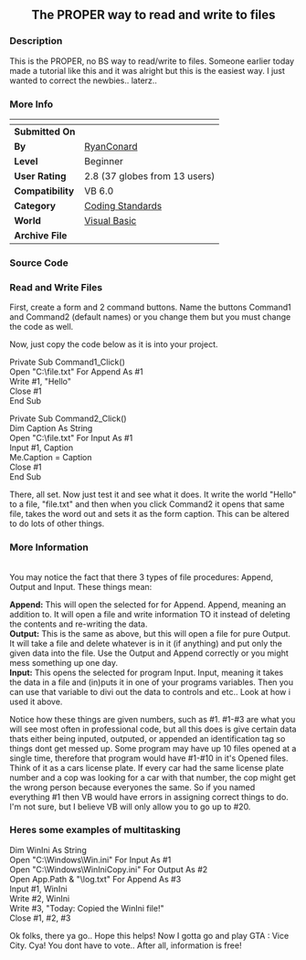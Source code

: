 ﻿<div align="center">

## The PROPER way to read and write to files


</div>

### Description

This is the PROPER, no BS way to read/write to files. Someone earlier today made a tutorial like this and it was alright but this is the easiest way. I just wanted to correct the newbies.. laterz..
 
### More Info
 


<span>             |<span>
---                |---
**Submitted On**   |
**By**             |[RyanConard](https://github.com/Planet-Source-Code/PSCIndex/blob/master/ByAuthor/ryanconard.md)
**Level**          |Beginner
**User Rating**    |2.8 (37 globes from 13 users)
**Compatibility**  |VB 6\.0
**Category**       |[Coding Standards](https://github.com/Planet-Source-Code/PSCIndex/blob/master/ByCategory/coding-standards__1-43.md)
**World**          |[Visual Basic](https://github.com/Planet-Source-Code/PSCIndex/blob/master/ByWorld/visual-basic.md)
**Archive File**   |[](https://github.com/Planet-Source-Code/ryanconard-the-proper-way-to-read-and-write-to-files__1-41665/archive/master.zip)





### Source Code

<h3>Read and Write Files</h3>
<p>
First, create a form and 2 command buttons. Name the buttons Command1 and Command2 (default names) or you change them but you must change the code as well.
<p>
Now, just copy the code below as it is into your project.
<p>
Private Sub Command1_Click()<br>
Open "C:\file.txt" For Append As #1<br>
Write #1, "Hello"<br>
Close #1<br>
End Sub
<p>
Private Sub Command2_Click()<br>
Dim Caption As String<br>
Open "C:\file.txt" For Input As #1<br>
Input #1, Caption<br>
Me.Caption = Caption<br>
Close #1<br>
End Sub
<p>
There, all set. Now just test it and see what it does. It write the world "Hello" to a file, "file.txt" and then when you click Command2 it opens that same file, takes the word out and sets it as the form caption. This can be altered to do lots of other things.
<p>
<h3>More Information</h3>
<br>
You may notice the fact that there 3 types of file procedures: Append, Output and Input. These things mean:
<p>
<b>Append:</b> This will open the selected for for Append. Append, meaning an addition to. It will open a file and write information TO it instead of deleting the contents and re-writing the data.
<br>
<b>Output:</b> This is the same as above, but this will open a file for pure Output. It will take a file and delete whatever is in it (if anything) and put only the given data into the file. Use the Output and Append correctly or you might mess something up one day.
<br>
<b>Input:</b> This opens the selected for program Input. Input, meaning it takes the data in a file and (in)puts it in one of your programs variables. Then you can use that variable to divi out the data to controls and etc.. Look at how i used it above.
<p>
Notice how these things are given numbers, such as #1. #1-#3 are what you will see most often in professional code, but all this does is give certain data thats either being inputed, outputed, or appended an identification tag so things dont get messed up. Some program may have up 10 files opened at a single time, therefore that program would have #1-#10 in it's Opened files. Think of it as a cars license plate. If every car had the same license plate number and a cop was looking for a car with that number, the cop might get the wrong person because everyones the same. So if you named everything #1 then VB would have errors in assigning correct things to do. I'm not sure, but I believe VB will only allow you to go up to #20.
<p>
<h3>Heres some examples of multitasking</h3>
<p>
Dim WinIni As String<br>
Open "C:\Windows\Win.ini" For Input As #1<br>
Open "C:\Windows\WinIniCopy.ini" For Output As #2
<br>
Open App.Path & "\log.txt" For Append As #3<br>
Input #1, WinIni<br>
Write #2, WinIni<br>
Write #3, "Today: Copied the WinIni file!"<br>
Close #1, #2, #3
<p>
Ok folks, there ya go.. Hope this helps! Now I gotta go and play GTA : Vice City. Cya! You dont have to vote.. After all, information is free!

